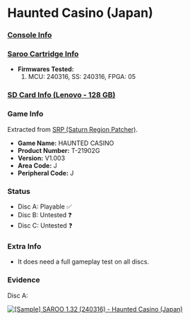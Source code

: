 # Haunted Casino (Japan)

### [Console Info](../../../../Info/Consoles/VA13/README.md)

### [Saroo Cartridge Info](../../../../Info/Cartridges/RetroGameParadiseStore/1.32F/README.md)

- <b>Firmwares Tested:</b>
  1. MCU: 240316, SS: 240316, FPGA: 05

### [SD Card Info (Lenovo - 128 GB)](../../../../Info/SdCards/Lenovo/128GB/README.md)

### Game Info

Extracted from [SRP (Saturn Region Patcher)](https://segaxtreme.net/resources/saturn-region-patcher.81/download).

- <b>Game Name:</b> HAUNTED CASINO
- <b>Product Number:</b> T-21902G
- <b>Version:</b> V1.003
- <b>Area Code:</b> J
- <b>Peripheral Code:</b> J

### Status

- Disc A: Playable :white_check_mark:
- Disc B: Untested :question:
- Disc C: Untested :question:

### Extra Info

- It does need a full gameplay test on all discs.

### Evidence

Disc A:

[![[Sample] SAROO 1.32 (240316) - Haunted Casino (Japan)](https://img.youtube.com/vi/SLVeLYBh4Bg/0.jpg)](https://www.youtube.com/watch?v=SLVeLYBh4Bg)
